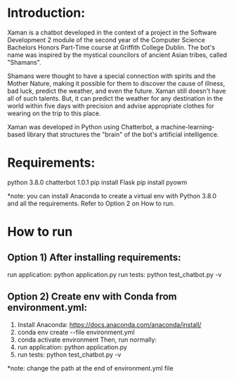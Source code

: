 # Introduction:
Xaman is a chatbot developed in the context of a project in the Software Development 2 module of the second year of the Computer Science Bachelors Honors Part-Time course at Griffith College Dublin. The bot's name was inspired by the mystical councilors of ancient Asian tribes, called "Shamans".

Shamans were thought to have a special connection with spirits and the Mother Nature, making it possible for them to discover the cause of illness,  bad luck,  predict the weather, and even the future. Xaman still doesn't have all of such talents. But, it can predict the weather for any destination in the world within five days with precision and advise appropriate clothes for wearing on the trip to this place.

Xaman was developed in Python using Chatterbot, a machine-learning-based library that structures the "brain" of the bot's artificial intelligence. 


# Requirements: 
python 3.8.0 
chatterbot 1.0.1 
pip install Flask 
pip install pyowm

*note: you can install Anaconda to create a virtual env with Python 3.8.0 and all the requirements. Refer to Option 2 on How to run.

# How to run

## Option 1) After installing requirements:

run application: python application.py
run tests: python test_chatbot.py -v


## Option 2) Create env with Conda from environment.yml:
1) Install Anaconda: https://docs.anaconda.com/anaconda/install/
2) conda env create --file environment.yml 
3) conda activate environment
Then, run normally:
4) run application: python application.py
5) run tests: python test_chatbot.py -v

*note: change the path at the end of environment.yml file
